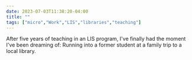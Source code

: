 ---date: 2023-07-03T11:38:20-04:00title: ""tags: ["micro","Work","LIS","libraries","teaching"]---After five years of teaching in an LIS program, I've finally had the moment I've been dreaming of: Running into a former student at a family trip to a local library.